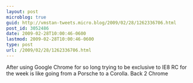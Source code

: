 ```yaml
---
layout: post
microblog: true
guid: http://vmstan-tweets.micro.blog/2009/02/28/1262336706.html
post_id: 3052486
date: 2009-02-28T10:00:46-0600
lastmod: 2009-02-28T10:00:46-0600
type: post
url: /2009/02/28/1262336706.html
---
```

After using Google Chrome for so long trying to be exclusive to IE8 RC for the week is like going from a Porsche to a Corolla. Back 2 Chrome
